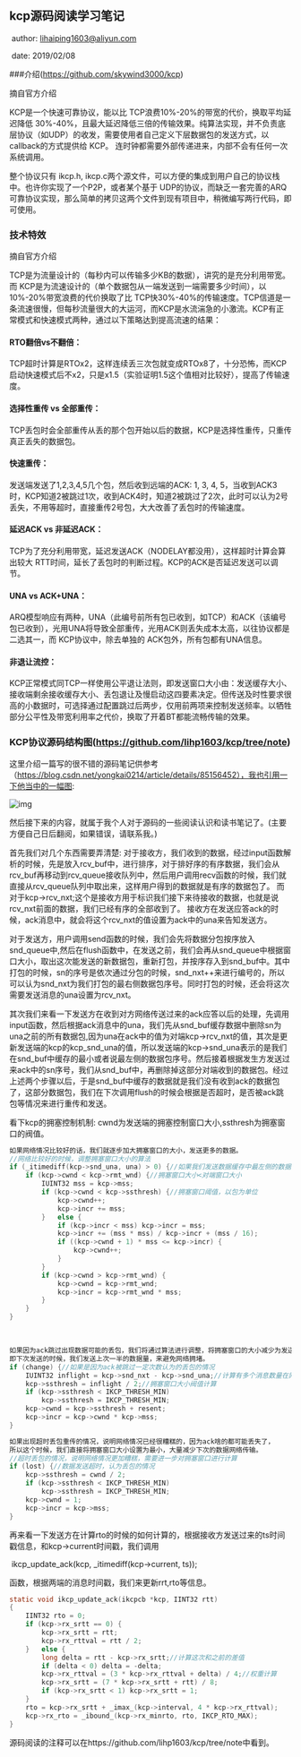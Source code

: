 ## kcp源码阅读学习笔记

​	author:   lihaiping1603@aliyun.com

​	date:   2019/02/08

###介绍(https://github.com/skywind3000/kcp)

摘自官方介绍

KCP是一个快速可靠协议，能以比 TCP浪费10%-20%的带宽的代价，换取平均延迟降低 30%-40%，且最大延迟降低三倍的传输效果。纯算法实现，并不负责底层协议（如UDP）的收发，需要使用者自己定义下层数据包的发送方式，以 callback的方式提供给 KCP。 连时钟都需要外部传递进来，内部不会有任何一次系统调用。

整个协议只有 ikcp.h, ikcp.c两个源文件，可以方便的集成到用户自己的协议栈中。也许你实现了一个P2P，或者某个基于 UDP的协议，而缺乏一套完善的ARQ可靠协议实现，那么简单的拷贝这两个文件到现有项目中，稍微编写两行代码，即可使用。

### 技术特效

摘自官方介绍

TCP是为流量设计的（每秒内可以传输多少KB的数据），讲究的是充分利用带宽。而 KCP是为流速设计的（单个数据包从一端发送到一端需要多少时间），以10%-20%带宽浪费的代价换取了比 TCP快30%-40%的传输速度。TCP信道是一条流速很慢，但每秒流量很大的大运河，而KCP是水流湍急的小激流。KCP有正常模式和快速模式两种，通过以下策略达到提高流速的结果：

#### RTO翻倍vs不翻倍：

TCP超时计算是RTOx2，这样连续丢三次包就变成RTOx8了，十分恐怖，而KCP启动快速模式后不x2，只是x1.5（实验证明1.5这个值相对比较好），提高了传输速度。

#### 选择性重传 vs 全部重传：

TCP丢包时会全部重传从丢的那个包开始以后的数据，KCP是选择性重传，只重传真正丢失的数据包。

#### 快速重传：

发送端发送了1,2,3,4,5几个包，然后收到远端的ACK: 1, 3, 4, 5，当收到ACK3时，KCP知道2被跳过1次，收到ACK4时，知道2被跳过了2次，此时可以认为2号丢失，不用等超时，直接重传2号包，大大改善了丢包时的传输速度。

#### 延迟ACK vs 非延迟ACK：

TCP为了充分利用带宽，延迟发送ACK（NODELAY都没用），这样超时计算会算出较大 RTT时间，延长了丢包时的判断过程。KCP的ACK是否延迟发送可以调节。

#### UNA vs ACK+UNA：

ARQ模型响应有两种，UNA（此编号前所有包已收到，如TCP）和ACK（该编号包已收到），光用UNA将导致全部重传，光用ACK则丢失成本太高，以往协议都是二选其一，而 KCP协议中，除去单独的 ACK包外，所有包都有UNA信息。

#### 非退让流控：

KCP正常模式同TCP一样使用公平退让法则，即发送窗口大小由：发送缓存大小、接收端剩余接收缓存大小、丢包退让及慢启动这四要素决定。但传送及时性要求很高的小数据时，可选择通过配置跳过后两步，仅用前两项来控制发送频率。以牺牲部分公平性及带宽利用率之代价，换取了开着BT都能流畅传输的效果。



### KCP协议源码结构图(https://github.com/lihp1603/kcp/tree/note)

这里介绍一篇写的很不错的源码笔记供参考（https://blog.csdn.net/yongkai0214/article/details/85156452），我也引用一下他当中的一幅图:

![img](https://img-blog.csdnimg.cn/20181221090526734.png?x-oss-process=image/watermark,type_ZmFuZ3poZW5naGVpdGk,shadow_10,text_aHR0cHM6Ly9ibG9nLmNzZG4ubmV0L3lvbmdrYWkwMjE0,size_16,color_FFFFFF,t_70)

然后接下来的内容，就属于我个人对于源码的一些阅读认识和读书笔记了。(主要方便自己日后翻阅，如果错误，请联系我。)

首先我们对几个东西需要弄清楚:
	对于接收方，我们收到的数据，经过input函数解析的时候，先是放入rcv_buf中，进行排序，对于排好序的有序数据，我们会从rcv_buf再移动到rcv_queue接收队列中，然后用户调用recv函数的时候，我们就直接从rcv_queue队列中取出来，这样用户得到的数据就是有序的数据包了。
	而对于kcp->rcv_nxt;这个是接收方用于标识我们接下来待接收的数据，也就是说rcv_nxt前面的数据，我们已经有序的全部收到了。
	接收方在发送应答ack的时候，ack消息中，就会将这个rcv_nxt的值设置为ack中的una来告知发送方。
	

​	对于发送方，用户调用send函数的时候，我们会先将数据分包按序放入snd_queue中,然后在flush函数中，在发送之前，我们会再从snd_queue中根据窗口大小，取出这次能发送的新数据包，重新打包，并按序存入到snd_buf中。其中打包的时候，sn的序号是依次通过分包的时候，snd_nxt++来进行编号的，所以可以认为snd_nxt为我们打包的最右侧数据包序号。同时打包的时候，还会将这次需要发送消息的una设置为rcv_nxt。

​	其次我们来看一下发送方在收到对方网络传送过来的ack应答以后的处理，先调用input函数，然后根据ack消息中的una，我们先从snd_buf缓存数据中删除sn为una之前的所有数据包,因为una在ack中的值为对端kcp->rcv_nxt的值，其次是更新发送端的kcp的kcp_snd_una的值，所以发送端的kcp->snd_una表示的是我们在snd_buf中缓存的最小或者说最左侧的数据包序号。
​	然后接着根据发生方发送过来ack中的sn序号，我们从snd_buf中，再删除掉这部分对端收到的数据包。
​	经过上述两个步骤以后，于是snd_buf中缓存的数据就是我们没有收到ack的数据包了，这部分数据包，我们在下次调用flush的时候会根据是否超时，是否被ack跳包等情况来进行重传和发送。



看下kcp的拥塞控制机制:
	cwnd为发送端的拥塞控制窗口大小,ssthresh为拥塞窗口的阀值。

```c
如果网络情况比较好的话，我们就逐步加大拥塞窗口的大小，发送更多的数据。
//网络比较好的时候，调整拥塞窗口大小的算法
if (_itimediff(kcp->snd_una, una) > 0) {//如果我们发送数据缓存中最左侧的数据包序号>接收端确认的最左侧数据包序号
	if (kcp->cwnd < kcp->rmt_wnd) {//拥塞窗口大小<对端窗口大小
		IUINT32 mss = kcp->mss;
		if (kcp->cwnd < kcp->ssthresh) {//拥塞窗口阈值，以包为单位
			kcp->cwnd++;
			kcp->incr += mss;
		}	else {
			if (kcp->incr < mss) kcp->incr = mss;
			kcp->incr += (mss * mss) / kcp->incr + (mss / 16);
			if ((kcp->cwnd + 1) * mss <= kcp->incr) {
				kcp->cwnd++;
			}
		}
		if (kcp->cwnd > kcp->rmt_wnd) {
			kcp->cwnd = kcp->rmt_wnd;
			kcp->incr = kcp->rmt_wnd * mss;
		}
	}
}
```


​	
```c
如果因为ack跳过出现数据可能的丢包，我们将通过算法进行调整，将拥塞窗口的大小减少为发送出去数据量的一半，
即下次发送的时候，我们发送上次一半的数据量，来避免网络拥堵。
if (change) {//如果是因为ack被跳过一定次数认为的丢包的情况
	IUINT32 inflight = kcp->snd_nxt - kcp->snd_una;//计算有多个消息数量在网络传输中
	kcp->ssthresh = inflight / 2;//拥塞窗口大小阀值计算
	if (kcp->ssthresh < IKCP_THRESH_MIN)
		kcp->ssthresh = IKCP_THRESH_MIN;
	kcp->cwnd = kcp->ssthresh + resent;
	kcp->incr = kcp->cwnd * kcp->mss;
}

如果出现超时丢包重传的情况，说明网络情况已经很糟糕的，因为ack啥的都可能丢失了，
所以这个时候，我们直接将拥塞窗口大小设置为最小，大量减少下次的数据网络传输。
//超时丢包的情况，说明网络情况更加糟糕，需要进一步对拥塞窗口进行计算
if (lost) {//数据发送超时，认为丢包的情况
	kcp->ssthresh = cwnd / 2;
	if (kcp->ssthresh < IKCP_THRESH_MIN)
		kcp->ssthresh = IKCP_THRESH_MIN;
	kcp->cwnd = 1;
	kcp->incr = kcp->mss;
}
```


​	再来看一下发送方在计算rto的时候的如何计算的，根据接收方发送过来的ts时间戳信息，和kcp->current时间戳，我们调用

​		 ikcp_update_ack(kcp, _itimediff(kcp->current, ts));

函数，根据两端的消息时间戳，我们来更新rrt,rto等信息。

```c
static void ikcp_update_ack(ikcpcb *kcp, IINT32 rtt)
{
	IINT32 rto = 0;
	if (kcp->rx_srtt == 0) {
		kcp->rx_srtt = rtt;
		kcp->rx_rttval = rtt / 2;
	}	else {
		long delta = rtt - kcp->rx_srtt;//计算这次和之前的差值
		if (delta < 0) delta = -delta;
		kcp->rx_rttval = (3 * kcp->rx_rttval + delta) / 4;//权重计算
		kcp->rx_srtt = (7 * kcp->rx_srtt + rtt) / 8;
		if (kcp->rx_srtt < 1) kcp->rx_srtt = 1;
	}
	rto = kcp->rx_srtt + _imax_(kcp->interval, 4 * kcp->rx_rttval);
	kcp->rx_rto = _ibound_(kcp->rx_minrto, rto, IKCP_RTO_MAX);
}
```

源码阅读的注释可以在https://github.com/lihp1603/kcp/tree/note中看到。



